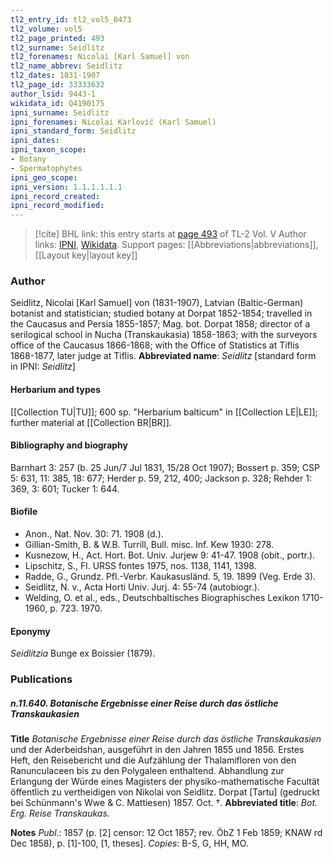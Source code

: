 ```yaml
---
tl2_entry_id: tl2_vol5_0473
tl2_volume: vol5
tl2_page_printed: 493
tl2_surname: Seidlitz
tl2_forenames: Nicolai [Karl Samuel] von
tl2_name_abbrev: Seidlitz
tl2_dates: 1831-1907
tl2_page_id: 33333632
author_lsid: 9443-1
wikidata_id: Q4190175
ipni_surname: Seidlitz
ipni_forenames: Nicolai Karlovič (Karl Samuel)
ipni_standard_form: Seidlitz
ipni_dates: 
ipni_taxon_scope: 
- Botany
- Spermatophytes
ipni_geo_scope: 
ipni_version: 1.1.1.1.1.1
ipni_record_created: 
ipni_record_modified:
---
```


> [!cite] BHL link: this entry starts at [page 493](https://www.biodiversitylibrary.org/page/33333632) of TL-2 Vol. V
> Author links: [IPNI](https://www.ipni.org/a/9443-1), [Wikidata](https://www.wikidata.org/wiki/Q4190175). Support pages: [[Abbreviations|abbreviations]], [[Layout key|layout key]]

### Author

Seidlitz, Nicolai \[Karl Samuel\] von (1831-1907), Latvian (Baltic-German) botanist and statistician; studied botany at Dorpat 1852-1854; travelled in the Caucasus and Persia 1855-1857; Mag. bot. Dorpat 1858; director of a serilogical school in Nucha (Transkaukasia) 1858-1863; with the surveyors office of the Caucasus 1866-1868; with the Office of Statistics at Tiflis 1868-1877, later judge at Tiflis. 
**Abbreviated name**: *Seidlitz* \[standard form in IPNI: *Seidlitz*\]

#### Herbarium and types

[[Collection TU|TU]]; 600 sp. "Herbarium balticum" in [[Collection LE|LE]]; further material at [[Collection BR|BR]].

#### Bibliography and biography

Barnhart 3: 257 (b. 25 Jun/7 Jul 1831, 15/28 Oct 1907); Bossert p. 359; CSP 5: 631, 11: 385, 18: 677; Herder p. 59, 212, 400; Jackson p. 328; Rehder 1: 369, 3: 601; Tucker 1: 644.

#### Biofile

- Anon., Nat. Nov. 30: 71. 1908 (d.).
- Gillian-Smith, B. & W.B. Turrill, Bull. misc. Inf. Kew 1930: 278.
- Kusnezow, H., Act. Hort. Bot. Univ. Jurjew 9: 41-47. 1908 (obit., portr.).
- Lipschitz, S., Fl. URSS fontes 1975, nos. 1138, 1141, 1398.
- Radde, G., Grundz. Pfl.-Verbr. Kaukasusländ. 5, 19. 1899 (Veg. Erde 3).
- Seidlitz, N. v., Acta Horti Univ. Jurj. 4: 55-74 (autobiogr.).
- Welding, O. et al., eds., Deutschbaltisches Biographisches Lexikon 1710-1960, p. 723. 1970.

#### Eponymy

*Seidlitzia* Bunge ex Boissier (1879).

### Publications

##### n.11.640. Botanische Ergebnisse einer Reise durch das östliche Transkaukasien

**Title**
*Botanische Ergebnisse einer Reise durch das östliche Transkaukasien* und der Aderbeidshan, ausgeführt in den Jahren 1855 und 1856. Erstes Heft, den Reisebericht und die Aufzählung der Thalamifloren von den Ranunculaceen bis zu den Polygaleen enthaltend. Abhandlung zur Erlangung der Würde eines Magisters der physiko-mathematische Facultät öffentlich zu vertheidigen von Nikolai von Seidlitz. Dorpat \[Tartu\] (gedruckt bei Schünmann's Wwe & C. Mattiesen) 1857. Oct. †.
**Abbreviated title**: *Bot. Erg. Reise Transkaukas.*

**Notes**
*Publ*.: 1857 (p. \[2\] censor: 12 Oct 1857; rev. ÖbZ 1 Feb 1859; KNAW rd Dec 1858), p. \[1\]-100, \[1, theses\]. *Copies*: B-S, G, HH, MO.

